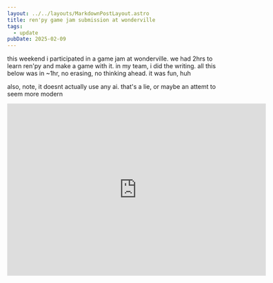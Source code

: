 ```yaml
---
layout: ../../layouts/MarkdownPostLayout.astro
title: ren'py game jam submission at wonderville
tags:
  - update
pubDate: 2025-02-09
---
```


this weekend i participated in a game jam at wonderville. we had 2hrs to learn ren'py and make a game with it. 
in my team, i did the writing. all this below was in ~1hr, no erasing, no thinking ahead. it was fun, huh

also, note, it doesnt actually use any ai. that's a lie, or maybe an attemt to seem more modern

<iframe mozallowfullscreen="true" msallowfullscreen="true" frameborder="0" allowfullscreen="true" id="game_drop" allow="autoplay; fullscreen *; geolocation; microphone; camera; midi; monetization; xr-spatial-tracking; gamepad; gyroscope; accelerometer; xr; cross-origin-isolated; web-share" src="https://html-classic.itch.zone/html/12756626/index.html" scrolling="no" allowtransparency="true" webkitallowfullscreen="true" width=600 height=400></iframe>